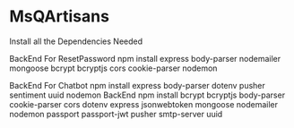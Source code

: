 # MsQArtisans

Install all the Dependencies Needed

BackEnd For ResetPassword
	npm install express body-parser nodemailer mongoose bcrypt bcryptjs cors cookie-parser nodemon

BackEnd For Chatbot
	npm install express body-parser dotenv pusher sentiment uuid nodemon
BackEnd
	npm install bcrypt bcryptjs body-parser cookie-parser cors dotenv express jsonwebtoken mongoose nodemailer nodemon passport passport-jwt pusher smtp-server uuid
